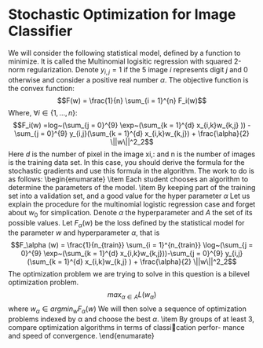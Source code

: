 # Stochastic Optimization for Image Classifier
We will consider the following statistical model, defined by a function to minimize. It is called the Multinomial logisitic regression with squared 2-norm regularization. Denote $y_{i,j} = 1$ if the 5 image $i$ represents digit $j$ and 0 otherwise and consider a positive real number $\alpha$. The objective function is the convex function:
$$F(w) = \frac{1}{n} \sum_{i = 1}^{n} F_i(w)$$ 
Where, $\forall i \in \{1, \dots, n\}$:
$$F_i(w) =log~(\sum_{j = 0}^{9} \exp~(\sum_{k = 1}^{d} x_{i,k}w_{k,j} )) - \sum_{j = 0}^{9} y_{i,j}(\sum_{k = 1}^{d} x_{i,k}w_{k,j}) + \frac{\alpha}{2} \||w\||^2_2$$
Here $d$ is the number of pixel in the image xi,: and n is the number of images is the training data set. In this case, you should derive the formula for the stochastic gradients and use this formula in the algorithm.
The work to do is as follows:
\begin{enumarate}
\item Each student chooses an algorithm to determine the parameters of the model.
\item By keeping part of the training set into a validation set, and a good value for the hyper parameter $\alpha$
Let us explain the procedure for the multinomial logistic regression case and forget about $w_0$ for simplication. Denote $\alpha$ the hyperparameter and $A$ the set of its possible values. Let $F_α(w)$ be the loss defined by the statistical model for the parameter $w$ and hyperparameter $\alpha$, that is
$$F_\alpha (w) = \frac{1}{n_{train}} \sum_{i = 1}^{n_{train}} \log~(\sum_{j = 0}^{9} \exp~(\sum_{k = 1}^{d} x_{i,k}w_{k,j}))-\sum_{j = 0}^{9} y_{i,j}(\sum_{k = 1}^{d} x_{i,k}w_{k,j} ) + \frac{\alpha}{2} \||w\||^2_2$$
The optimization problem we are trying to solve in this question is a bilevel optimization problem.
$$max_{\alpha\in A} L(w_\alpha)$$
where $w_\alpha \in argmin_w F_\alpha(w)$ We will then solve a sequence of optimization problems indexed by α and choose the best $\alpha$.
\item By groups of at least 3, compare optimization algorithms in terms of classication perfor-
mance and speed of convergence.
\end{enumarate}
